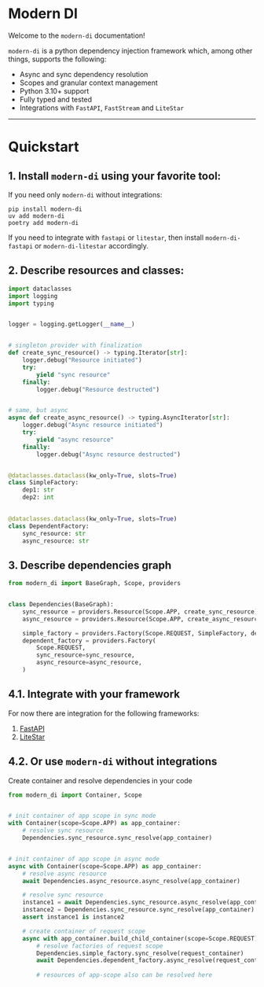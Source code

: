# Modern DI

Welcome to the `modern-di` documentation!

`modern-di` is a python dependency injection framework which, among other things,
supports the following:

- Async and sync dependency resolution
- Scopes and granular context management
- Python 3.10+ support
- Fully typed and tested
- Integrations with `FastAPI`, `FastStream` and `LiteStar`

---

# Quickstart

## 1. Install `modern-di` using your favorite tool:

If you need only `modern-di` without integrations:

```shell
pip install modern-di
uv add modern-di
poetry add modern-di
```

If you need to integrate with `fastapi` or `litestar`, then install `modern-di-fastapi` or `modern-di-litestar` accordingly.

## 2. Describe resources and classes:
```python
import dataclasses
import logging
import typing


logger = logging.getLogger(__name__)


# singleton provider with finalization
def create_sync_resource() -> typing.Iterator[str]:
    logger.debug("Resource initiated")
    try:
        yield "sync resource"
    finally:
        logger.debug("Resource destructed")


# same, but async
async def create_async_resource() -> typing.AsyncIterator[str]:
    logger.debug("Async resource initiated")
    try:
        yield "async resource"
    finally:
        logger.debug("Async resource destructed")


@dataclasses.dataclass(kw_only=True, slots=True)
class SimpleFactory:
    dep1: str
    dep2: int
        

@dataclasses.dataclass(kw_only=True, slots=True)
class DependentFactory:
    sync_resource: str
    async_resource: str
```

## 3. Describe dependencies graph
```python
from modern_di import BaseGraph, Scope, providers


class Dependencies(BaseGraph):
    sync_resource = providers.Resource(Scope.APP, create_sync_resource)
    async_resource = providers.Resource(Scope.APP, create_async_resource)

    simple_factory = providers.Factory(Scope.REQUEST, SimpleFactory, dep1="text", dep2=123)
    dependent_factory = providers.Factory(
        Scope.REQUEST,
        sync_resource=sync_resource,
        async_resource=async_resource,
    )
```

## 4.1. Integrate with your framework

For now there are integration for the following frameworks:

1. [FastAPI](integrations/fastapi)
2. [LiteStar](integrations/litestar)

## 4.2. Or use `modern-di` without integrations

Create container and resolve dependencies in your code
```python
from modern_di import Container, Scope


# init container of app scope in sync mode
with Container(scope=Scope.APP) as app_container:
    # resolve sync resource
    Dependencies.sync_resource.sync_resolve(app_container)


# init container of app scope in async mode
async with Container(scope=Scope.APP) as app_container:
    # resolve async resource
    await Dependencies.async_resource.async_resolve(app_container)

    # resolve sync resource
    instance1 = await Dependencies.sync_resource.async_resolve(app_container)
    instance2 = Dependencies.sync_resource.sync_resolve(app_container)
    assert instance1 is instance2

    # create container of request scope
    async with app_container.build_child_container(scope=Scope.REQUEST) as request_container:
        # resolve factories of request scope
        Dependencies.simple_factory.sync_resolve(request_container)
        await Dependencies.dependent_factory.async_resolve(request_container)
        
        # resources of app-scope also can be resolved here

```